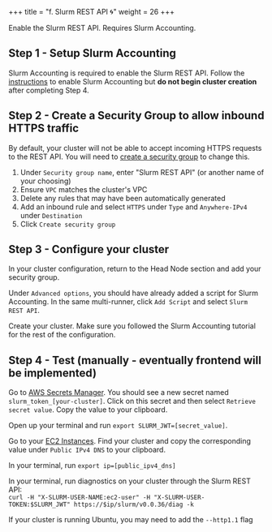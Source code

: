 +++
title = "f. Slurm REST API 🌀"
weight = 26
+++

Enable the Slurm REST API. Requires Slurm Accounting.

## Step 1 - Setup Slurm Accounting

Slurm Accounting is required to enable the Slurm REST API. Follow the [instructions](https://pcluster.cloud/02-tutorials/02-slurm-accounting.html) to enable Slurm Accounting but **do not begin cluster creation** after completing Step 4.

## Step 2 - Create a Security Group to allow inbound HTTPS traffic

By default, your cluster will not be able to accept incoming HTTPS requests to the REST API. You will need to [create a security group](https://console.aws.amazon.com/ec2/v2/home?#CreateSecurityGroup:) to change this.

1. Under `Security group name`, enter "Slurm REST API" (or another name of your choosing)
2. Ensure `VPC` matches the cluster's VPC
3. Delete any rules that may have been automatically generated
4. Add an inbound rule and select `HTTPS` under `Type` and `Anywhere-IPv4` under `Destination`
5. Click `Create security group`

## Step 3 - Configure your cluster

In your cluster configuration, return to the Head Node section and add your security group. 

Under `Advanced options`, you should have already added a script for Slurm Accounting. In the same multi-runner, click `Add Script` and select `Slurm REST API`.

Create your cluster. Make sure you followed the Slurm Accounting tutorial for the rest of the configuration.

## Step 4 - Test (manually - eventually frontend will be implemented)

Go to [AWS Secrets Manager](https://console.aws.amazon.com/secretsmanager/listsecrets?#). You should see a new secret named `slurm_token_[your-cluster]`. Click on this secret and then select `Retrieve secret value`. Copy the value to your clipboard.

Open up your terminal and run `export SLURM_JWT=[secret_value]`.

Go to your [EC2 Instances](https://console.aws.amazon.com/ec2/v2/home?#Instances:instanceState=running). Find your cluster and copy the corresponding value under `Public IPv4 DNS` to your clipboard.

In your terminal, run `export ip=[public_ipv4_dns]`

In your terminal, run diagnostics on your cluster through the Slurm REST API:  
`curl -H "X-SLURM-USER-NAME:ec2-user" -H "X-SLURM-USER-TOKEN:$SLURM_JWT" https://$ip/slurm/v0.0.36/diag -k`

If your cluster is running Ubuntu, you may need to add the `--http1.1` flag